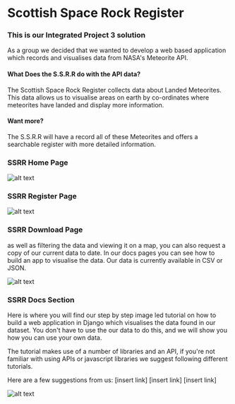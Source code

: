 # Scottish Space Rock Register

### This is our Integrated Project 3 solution
As a group we decided that we wanted to develop
a web based application which records and visualises
data from NASA's Meteorite API.

#### What Does the S.S.R.R do with the API data?
The Scottish Space Rock Register collects data about Landed Meteorites.
This data allows us to visualise areas on earth by co-ordinates
where meteorites have landed and display more information. 

#### Want more?
The S.S.R.R will have a record all of these Meteorites and offers 
a searchable register with more detailed information.

### SSRR Home Page
![alt text](ssrr-home.png "SSRR Home Page")

### SSRR Register Page
![alt text](ssrr-registry.png "SSRR Register Page")

### SSRR Download Page

as well as filtering the data and viewing it on a map,
you can also request a copy of our current data to date.
In our docs pages you can see how to build an app to visualise
the data. Our data is currently available in CSV or JSON.

![alt text](ssrr-download.png "SSRR Download Page")

### SSRR Docs Section
Here is where you will find our step by step image led tutorial
on how to build a web application in Django which visualises the data
found in our dataset. You don't have to use the our data to do this, and
we will show you how you can use your own data.

The tutorial makes use of a number of libraries and an API,
if you're not familiar with using APIs or javascript libraries
we suggest following different tutorials.

Here are a few suggestions from us:
[insert link]
[insert link]
[insert link]

![alt text](ssrr-docs-home.png "Docs landing page")